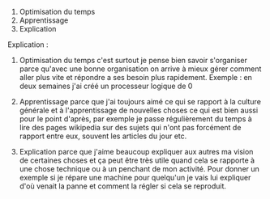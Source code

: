 
1. Optimisation du temps
2. Apprentissage
3. Explication

Explication : 
1. Optimisation du temps c'est surtout je pense bien savoir s'organiser parce qu'avec une bonne organisation on arrive à mieux gérer comment aller plus vite et répondre a ses besoin plus rapidement. Exemple : en deux semaines j'ai créé un processeur logique de 0

2. Apprentissage parce que j'ai toujours aimé ce qui se rapport à la culture générale et à l'apprentissage de nouvelles choses ce qui est bien aussi pour le point d'après, par exemple je passe régulièrement du temps à lire des pages wikipedia sur des sujets qui n'ont pas forcément de rapport entre eux, souvent les articles du jour etc.

3. Explication parce que j'aime beaucoup expliquer aux autres ma vision de certaines choses et ça peut être très utile quand cela se rapporte à une chose technique ou à un penchant de mon activité. Pour donner un exemple si je répare une machine pour quelqu'un je vais lui expliquer d'où venait la panne et comment la régler si cela se reproduit.


